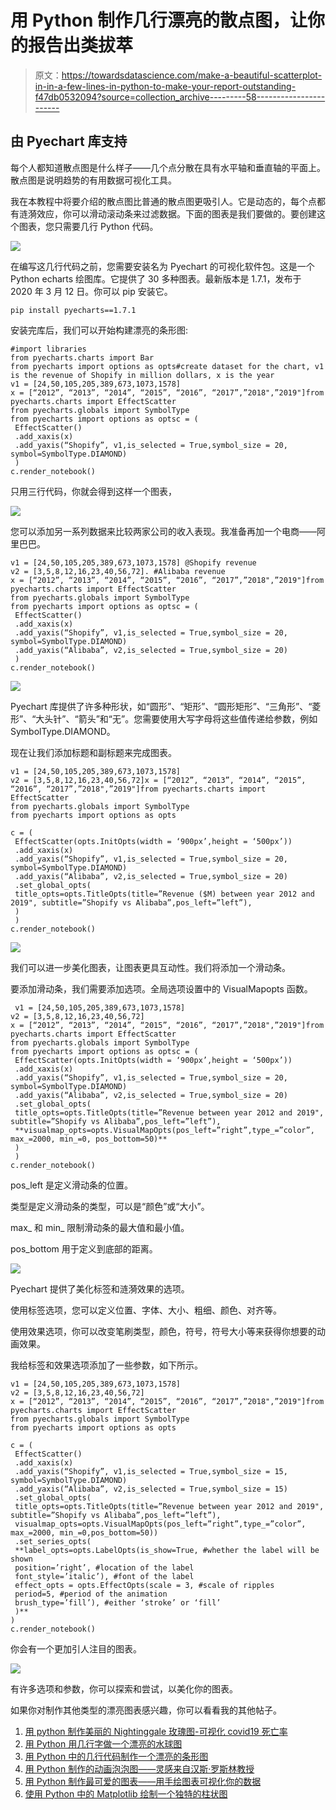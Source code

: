 # 用 Python 制作几行漂亮的散点图，让你的报告出类拔萃

> 原文：<https://towardsdatascience.com/make-a-beautiful-scatterplot-in-in-a-few-lines-in-python-to-make-your-report-outstanding-f47db0532094?source=collection_archive---------58----------------------->

## 由 Pyechart 库支持

每个人都知道散点图是什么样子——几个点分散在具有水平轴和垂直轴的平面上。散点图是说明趋势的有用数据可视化工具。

我在本教程中将要介绍的散点图比普通的散点图更吸引人。它是动态的，每个点都有涟漪效应，你可以滑动滚动条来过滤数据。下面的图表是我们要做的。要创建这个图表，您只需要几行 Python 代码。

![](img/0f5dd9f6f2b04df259f39bfba485fa5b.png)

在编写这几行代码之前，您需要安装名为 Pyechart 的可视化软件包。这是一个 Python echarts 绘图库。它提供了 30 多种图表。最新版本是 1.7.1，发布于 2020 年 3 月 12 日。你可以 pip 安装它。

```
pip install pyecharts==1.7.1
```

安装完库后，我们可以开始构建漂亮的条形图:

```
#import libraries
from pyecharts.charts import Bar
from pyecharts import options as opts#create dataset for the chart, v1 is the revenue of Shopify in million dollars, x is the year
v1 = [24,50,105,205,389,673,1073,1578]
x = [“2012”, “2013”, “2014”, “2015”, “2016”, “2017”,”2018",”2019"]from pyecharts.charts import EffectScatter
from pyecharts.globals import SymbolType
from pyecharts import options as optsc = (
 EffectScatter()
 .add_xaxis(x)
 .add_yaxis(“Shopify”, v1,is_selected = True,symbol_size = 20, symbol=SymbolType.DIAMOND)
 )
c.render_notebook()
```

只用三行代码，你就会得到这样一个图表，

![](img/c154bf4d958014273c59fbf1aa129769.png)

您可以添加另一系列数据来比较两家公司的收入表现。我准备再加一个电商——阿里巴巴。

```
v1 = [24,50,105,205,389,673,1073,1578] @Shopify revenue
v2 = [3,5,8,12,16,23,40,56,72]. #Alibaba revenue
x = [“2012”, “2013”, “2014”, “2015”, “2016”, “2017”,”2018",”2019"]from pyecharts.charts import EffectScatter
from pyecharts.globals import SymbolType
from pyecharts import options as optsc = (
 EffectScatter()
 .add_xaxis(x)
 .add_yaxis(“Shopify”, v1,is_selected = True,symbol_size = 20, symbol=SymbolType.DIAMOND)
 .add_yaxis(“Alibaba”, v2,is_selected = True,symbol_size = 20)
 )
c.render_notebook()
```

![](img/4564711a8134e17ae736931f688b006f.png)

Pyechart 库提供了许多种形状，如“圆形”、“矩形”、“圆形矩形”、“三角形”、“菱形”、“大头针”、“箭头”和“无”。您需要使用大写字母将这些值传递给参数，例如 SymbolType.DIAMOND。

现在让我们添加标题和副标题来完成图表。

```
v1 = [24,50,105,205,389,673,1073,1578]
v2 = [3,5,8,12,16,23,40,56,72]x = [“2012”, “2013”, “2014”, “2015”, “2016”, “2017”,”2018",”2019"]from pyecharts.charts import EffectScatter
from pyecharts.globals import SymbolType
from pyecharts import options as opts

c = (
 EffectScatter(opts.InitOpts(width = ‘900px’,height = ‘500px’))
 .add_xaxis(x)
 .add_yaxis(“Shopify”, v1,is_selected = True,symbol_size = 20, symbol=SymbolType.DIAMOND)
 .add_yaxis(“Alibaba”, v2,is_selected = True,symbol_size = 20)
 .set_global_opts(
 title_opts=opts.TitleOpts(title=”Revenue ($M) between year 2012 and 2019", subtitle=”Shopify vs Alibaba”,pos_left=”left”),
 )
 )
c.render_notebook()
```

![](img/cc9dcab4b7a279e414414f07d891ed85.png)

我们可以进一步美化图表，让图表更具互动性。我们将添加一个滑动条。

要添加滑动条，我们需要添加选项。全局选项设置中的 VisualMapopts 函数。

```
 v1 = [24,50,105,205,389,673,1073,1578]
v2 = [3,5,8,12,16,23,40,56,72]
x = [“2012”, “2013”, “2014”, “2015”, “2016”, “2017”,”2018",”2019"]from pyecharts.charts import EffectScatter
from pyecharts.globals import SymbolType
from pyecharts import options as optsc = (
 EffectScatter(opts.InitOpts(width = ‘900px’,height = ‘500px’))
 .add_xaxis(x)
 .add_yaxis(“Shopify”, v1,is_selected = True,symbol_size = 20, symbol=SymbolType.DIAMOND)
 .add_yaxis(“Alibaba”, v2,is_selected = True,symbol_size = 20)
 .set_global_opts(
 title_opts=opts.TitleOpts(title=”Revenue between year 2012 and 2019", subtitle=”Shopify vs Alibaba”,pos_left=”left”),
 **visualmap_opts=opts.VisualMapOpts(pos_left=”right”,type_=”color”,  max_=2000, min_=0, pos_bottom=50)** 
 )
 )
c.render_notebook()
```

pos_left 是定义滑动条的位置。

类型是定义滑动条的类型，可以是“颜色”或“大小”。

max_ 和 min_ 限制滑动条的最大值和最小值。

pos_bottom 用于定义到底部的距离。

![](img/929846033911575a79a881cacdf25195.png)

Pyechart 提供了美化标签和涟漪效果的选项。

使用标签选项，您可以定义位置、字体、大小、粗细、颜色、对齐等。

使用效果选项，你可以改变笔刷类型，颜色，符号，符号大小等来获得你想要的动画效果。

我给标签和效果选项添加了一些参数，如下所示。

```
v1 = [24,50,105,205,389,673,1073,1578]
v2 = [3,5,8,12,16,23,40,56,72]
x = [“2012”, “2013”, “2014”, “2015”, “2016”, “2017”,”2018",”2019"]from pyecharts.charts import EffectScatter
from pyecharts.globals import SymbolType
from pyecharts import options as opts

c = (
 EffectScatter()
 .add_xaxis(x)
 .add_yaxis(“Shopify”, v1,is_selected = True,symbol_size = 15, symbol=SymbolType.DIAMOND)
 .add_yaxis(“Alibaba”, v2,is_selected = True,symbol_size = 15)
 .set_global_opts(
 title_opts=opts.TitleOpts(title=”Revenue between year 2012 and 2019", subtitle=”Shopify vs Alibaba”,pos_left=”left”), 
 visualmap_opts=opts.VisualMapOpts(pos_left=”right”,type_=”color”, max_=2000, min_=0,pos_bottom=50))
 .set_series_opts(
 **label_opts=opts.LabelOpts(is_show=True, #whether the label will be shown
 position=’right’, #location of the label
 font_style=’italic’), #font of the label
 effect_opts = opts.EffectOpts(scale = 3, #scale of ripples
 period=5, #period of the animation
 brush_type=’fill’), #either ‘stroke’ or ‘fill’
 )**
)
c.render_notebook()
```

你会有一个更加引人注目的图表。

![](img/86c9b16ea099eac06518e6b6350df5b0.png)

有许多选项和参数，你可以探索和尝试，以美化你的图表。

如果你对制作其他类型的漂亮图表感兴趣，你可以看看我的其他帖子。

1.  [用 python 制作美丽的 Nightinggale 玫瑰图-可视化 covid19 死亡率](https://medium.com/python-in-plain-english/make-beautiful-nightingale-rose-chart-in-python-covid-19-death-rate-141a7a49bb61)
2.  [用 Python 用几行字做一个漂亮的水球图](https://medium.com/python-in-plain-english/make-beautiful-water-polo-chart-in-a-few-lines-in-python-5d04f3f9335d)
3.  [用 Python 中的几行代码制作一个漂亮的条形图](https://medium.com/@han.candice/make-a-beautiful-bar-chart-in-just-few-lines-in-python-5625ebc71c49)
4.  [用 Python 制作的动画泡泡图——灵感来自汉斯·罗斯林教授](https://medium.com/@han.candice/animated-bubble-chart-with-plotly-in-python-inspired-by-professor-hans-rosling-b7262298dd03)
5.  [用 Python 制作最可爱的图表——用手绘图表可视化你的数据](https://medium.com/p/make-the-cutest-chart-in-python-visualize-your-data-with-hand-drawn-charts-f21157f76b4b)
6.  [使用 Python 中的 Matplotlib 绘制一个独特的柱状图](https://medium.com/python-in-plain-english/draw-a-unique-barplot-using-matplotlib-in-python-f6b88b4a6f89)